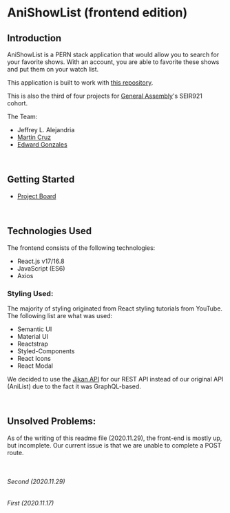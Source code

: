 # AniShowList (frontend edition)

## Introduction
AniShowList is a PERN stack application that would allow you to search for your favorite shows. With an account, you are able to favorite these shows and put them on your watch list.

This application is built to work with [this repository](https://github.com/trefynwynd/AniShowList-backend).

This is also the third of four projects for [General Assembly](https://generalassemb.ly)'s SEIR921 cohort.

The Team:
* Jeffrey L. Alejandria
* [Martin Cruz](https://github.com/martinacruz)
* [Edward Gonzales](https://github.com/edwardglez)

<p>&nbsp;</p>

## Getting Started
* [Project Board](https://trello.com/b/kdB8JAqb/project-3)


<p>&nbsp;</p>



## Technologies Used
The frontend consists of the following technologies:
* React.js v17/16.8
* JavaScript (ES6)
* Axios

### Styling Used:
The majority of styling originated from React styling tutorials from YouTube. The following list are what was used:
* Semantic UI
* Material UI
* Reactstrap
* Styled-Components
* React Icons
* React Modal

We decided to use the [Jikan API](https://jikan.moe/) for our REST API instead of our original API (AniList) due to the fact it was GraphQL-based.

<p>&nbsp;</p>

## Unsolved Problems:
As of the writing of this readme file (2020.11.29), the front-end is mostly up, but incomplete. Our current issue is that we are unable to complete a POST route.

<p>&nbsp;</p>


###### Second (2020.11.29)
###### First (2020.11.17)
